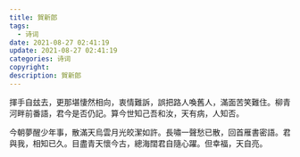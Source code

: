 ```yaml
---
title: 賀新郎
tags:
  - 诗词
date: 2021-08-27 02:41:19
update: 2021-08-27 02:41:19
categories: 诗词
copyright:
description: 賀新郎
---
```

揮手自玆去，更那堪悽然相向，衷情難訴，誤把路人喚舊人，滿面苦笑難住。柳青河畔前番語，君今是否仍記。算今世知己吾和汝，天有病，人知否。

今朝夢醒少年事，散滿天烏雲月光皎潔如許。長嘯一聲愁已散，回首雁書密語。君與我，相知已久。目盡青天懷今古，總海闊君自隨心躍。但幸福，天自亮。